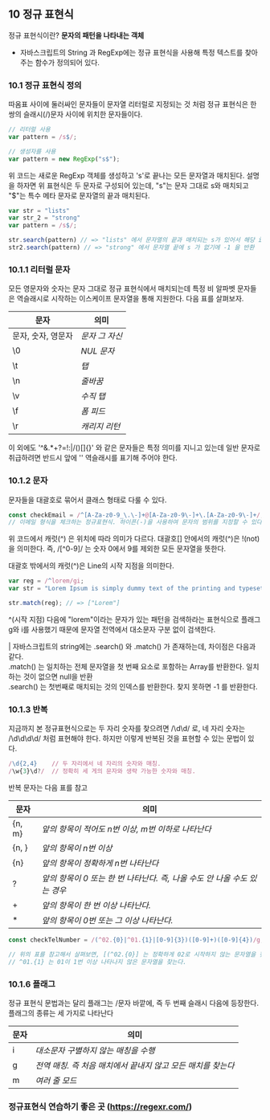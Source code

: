 ## 10 정규 표현식

정규 표현식이란? <strong>문자의 패턴을 나타내는 객체</strong>

- 자바스크립트의 String 과 RegExp에는 정규 표현식을 사용해 특정 텍스트를 찾아주는 함수가 정의되어 있다.

### 10.1 정규 표현식 정의

따옴표 사이에 둘러싸인 문자들이 문자열 리터럴로 지정되는 것 처럼
정규 표현식은 한 쌍의 슬래시(/)문자 사이에 위치한 문자들이다.

```js
// 리터럴 사용
var pattern = /s$/;

// 생성자를 사용
var pattern = new RegExp("s$");
```

위 코드는 새로운 RegExp 객체를 생성하고 's'로 끝나는 모든 문자열과 매치된다.
설명을 하자면 위 표현식은 두 문자로 구성되어 있는데, "s"는 문자 그대로 s와 매치되고
"$"는 특수 메타 문자로 문자열의 끝과 매치된다.

```js
var str = "lists"
var str_2 = "strong"
var pattern = /s$/;

str.search(pattern) // => "lists" 에서 문자열의 끝과 매치되는 s가 있어서 해당 index인 4를 반환
str2.search(pattern) // => "strong" 에서 문자열 끝에 s 가 없기에 -1 을 반환
```

### 10.1.1 리터럴 문자

모든 영문자와 숫자는 문자 그대로 정규 표현식에서 매치되는데 특정 비 알파벳 문자들은 역슬래시로 시작하는 이스케이프 문자열을 통해 지원한다.
다음 표를 살펴보자.

|문자|의미|
|---|---|
|문자, 숫자, 영문자|*문자 그 자신*|
|\0|*NUL 문자*|
|\t|*탭*|
|\n|*줄바꿈*|
|\v|*수직 탭*|
|\f|*폼 피드*|
|\r|*캐리지 리턴*|

이 외에도 '^&.*+?=!:|\/()[]{}' 와 같은 문자들은 특정 의미를 지니고 있는데 일반 문자로 취급하려면 반드시 앞에 '\' 역슬래시를 표기해 주어야 한다.

### 10.1.2  문자 

문자들을 대괄호로 묶어서 클래스 형태로 다룰 수 있다.

```js
const checkEmail = /^[A-Za-z0-9_\.\-]+@[A-Za-z0-9\-]+\.[A-Za-z0-9\-]+/;
// 이메일 형식을 체크하는 정규표현식. 하이픈(-)을 사용하여 문자의 범위를 지정할 수 있다!
```

위 코드에서 캐럿(^) 은 위치에 따라 의미가 다르다.
대괄호[] 안에서의 캐럿(^)은 !(not)을 의미한다. 즉, /[^0-9]/ 는 숫자 0에서 9를 제외한 모든 문자열을 뜻한다.

대괄호 밖에서의 캐럿(^)은 Line의 시작 지점을 의미한다.
```js
var reg = /^lorem/gi;
var str = "Lorem Ipsum is simply dummy text of the printing and typesetting industry.";

str.match(reg); // => ["Lorem"]
```

^(시작 지점) 다음에 "lorem"이라는 문자가 있는 패턴을 검색하라는 표현식으로 플래그 g와 i를 사용했기 때문에 문자열 전역에서 대소문자 구분 없이 검색한다.

| 자바스크립트의 string에는 .search() 와 .match() 가 존재하는데, 차이점은 다음과 같다. <br />
.match() 는 일치하는 전체 문자열을 첫 번째 요소로 포함하는 Array를 반환한다. 일치하는 것이 없으면 null을 반환 <br />
.search() 는 첫번째로 매치되는 것의 인덱스를 반환한다. 찾지 못하면 -1 를 반환한다.


### 10.1.3 반복

지금까지 본 정규표현식으로는 두 자리 숫자를 찾으려면 /\d\d/ 로, 네 자리 숫자는 /\d\d\d\d/ 처럼 표현해야 한다.
하지만 이렇게 반복된 것을 표현할 수 있는 문법이 있다.

```js
/\d{2,4}    // 두 자리에서 네 자리의 숫자와 매칭.
/\w{3}\d?/  // 정확히 세 게의 문자와 생략 가능한 숫자와 매칭.

```

반복 문자는 다음 표를 참고

|문자|의미|
|---|---|
|{n, m}|*앞의 항목이 적어도 n번 이상, m번 이하로 나타난다*|
|{n, }|*앞의 항목이 n번 이상*|
|{n}|*앞의 항목이 정확하게 n번 나타난다*|
|?|*앞의 항목이 0 또는 한 번 나타난다. 즉, 나올 수도 안 나올 수도 있는 경우*|
|+|*앞의 항목이 한 번 이상 나타난다.*|
|\*|*앞의 항목이 0번 또는 그 이상 나타난다.*|

```js
const checkTelNumber = /(^02.{0}|^01.{1}|[0-9]{3})([0-9]+)([0-9]{4})/g;

// 위의 표를 참고해서 살펴보면, [(^02.{0}] 는 정확하게 02로 시작하지 않는 문자열을 찾고
// ^01.{1} 는 01이 1번 이상 나타나지 않은 문자열을 찾는다.
```

### 10.1.6  플래그

정규 표현식 문법과는 달리 플래그는 /문자 바깥에, 즉 두 번째 슬래시 다음에 등장한다.
플래그의 종류는 세 가지로 나타난다

|문자|의미|
|---|---|
|i|*대소문자 구별하지 않는 매칭을 수행*|
|g|*전역 매칭. 즉 처음 매치에서 끝내지 않고 모든 매치를 찾는다*|
|m|*여러 줄 모드*|

### 정규표현식 연습하기 좋은 곳 (https://regexr.com/)
